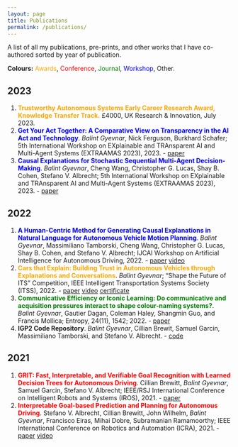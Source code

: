 ```yaml
---
layout: page
title: Publications
permalink: /publications/
---
```


A list of all my publications, pre-prints, and other works that I have co-authored sorted by year of publication.

**Colours:**
<span style="color:orange">Awards</span>,
<span style="color:red">Conference</span>,
<span style="color:green">Journal</span>,
<span style="color:blue">Workshop</span>,
Other.

## 2023
1. <span style="color:orange">**Trustworthy Autonomous Systems Early Career Research Award, Knowledge Transfer Track.**</span> £4000, UK Research & Innovation, July 2023.
2. <span style="color:blue">**Get Your Act Together: A Comparative View on Transparency in the AI Act and Technology**</span>. *Balint Gyevnar*, Nick Ferguson, Burkhard Schafer; 5th International Workshop on EXplainable and TRAnsparent AI and Multi-Agent Systems (EXTRAAMAS 2023), 2023. - [paper](https://arxiv.org/abs/2302.10766)
3. <span style="color:blue">**Causal Explanations for Stochastic Sequential Multi-Agent Decision-Making**</span>. *Balint Gyevnar*, Cheng Wang, Christopher G. Lucas, Shay B. Cohen, Stefano V. Albrecht; 5th International Workshop on EXplainable and TRAnsparent AI and Multi-Agent Systems (EXTRAAMAS 2023), 2023. - [paper](https://arxiv.org/abs/2302.10809)


## 2022
1. <span style="color:blue">**A Human-Centric Method for Generating Causal Explanations in Natural Language for Autonomous Vehicle Motion Planning**</span>. *Balint Gyevnar*, Massimiliano Tamborski, Cheng Wang, Christopher G. Lucas, Shay B. Cohen, and Stefano V. Albrecht; IJCAI Workshop on Artificial Intelligence for Autonomous Driving, 2022. - [paper](https://learn-to-race.org/workshop-ai4ad-ijcai2022/assets/papers/paper_16.pdf) [video](https://www.youtube.com/watch?v=gmjylztszZA&ab_channel=AI4ADWorkshop)
2. <span style="color:orange">**Cars that Explain: Building Trust in Autonomous Vehicles through Explanations and Conversations**</span>. *Balint Gyevnar*; “Shape the Future of ITS” Competition, IEEE Intelligent Transportation Systems Society (ITSS), 2022. - [paper](assets/IEEE_ITS_Essay.pdf) [video](https://1drv.ms/v/s!AvL2-OtIYUGTgcpZj4GaOa1I73e44w?e=Q35jpk) [certificate](assets/IEEE_ITS_Certificate.pdf)
3. <span style="color:green">**Communicative Efficiency or Iconic Learning: Do communicative and acquisition pressures interact to shape colour-naming systems?**</span>. *Balint Gyevnar*, Gautier Dagan, Coleman Haley, Shangmin Guo, and Francis Mollica; Entropy, 24(11), 1542; 2022. - [paper](https://www.mdpi.com/1099-4300/24/11/1542)
4. **IGP2 Code Repository**. *Balint Gyevnar*, Cillian Brewit, Samuel Garcin, Massimiliano Tamborski, and Stefano V. Albrecht. - [code](https://github.com/uoe-agents/IGP2)


## 2021
1. <span style="color:red">**GRIT: Fast, Interpretable, and Verifiable Goal Recognition with Learned Decision Trees for Autonomous Driving**</span>. Cillian Brewitt, *Balint Gyevnar*, Samuel Garcin, Stefano V. Albrecht; IEEE/RSJ International Conference on Intelligent Robots and Systems (IROS), 2021. - [paper](https://ieeexplore.ieee.org/abstract/document/9636279)
2. <span style="color:red">**Interpretable Goal-based Prediction and Planning for Autonomous Driving**</span>. Stefano V. Albrecht, Cillian Brewitt, John Wilhelm, *Balint Gyevnar*, Francisco Eiras, Mihai Dobre, Subramanian Ramamoorthy; IEEE International Conference on Robotics and Automation (ICRA), 2021. - [paper](https://www.five.ai/igp2) [video](https://www.five.ai/igp2)
